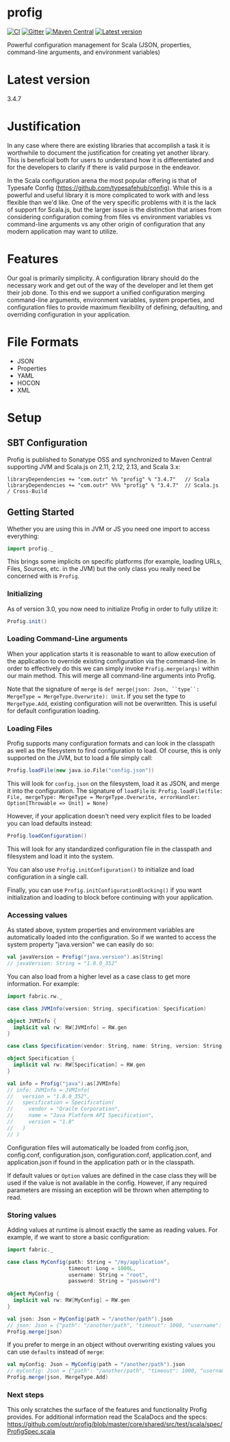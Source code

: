 # profig

[![CI](https://github.com/outr/profig/actions/workflows/ci.yml/badge.svg)](https://github.com/outr/profig/actions/workflows/ci.yml)
[![Gitter](https://badges.gitter.im/Join%20Chat.svg)](https://gitter.im/outr/profig)
[![Maven Central](https://maven-badges.herokuapp.com/maven-central/com.outr/profig_2.13/badge.svg)](https://maven-badges.herokuapp.com/maven-central/com.outr/profig_2.12)
[![Latest version](https://index.scala-lang.org/outr/profig/profig/latest.svg)](https://index.scala-lang.org/outr/profig)

Powerful configuration management for Scala (JSON, properties, command-line arguments, and environment variables)

# Latest version
3.4.7

# Justification

In any case where there are existing libraries that accomplish a task it is worthwhile to document the justification for
creating yet another library. This is beneficial both for users to understand how it is differentiated and for the
developers to clarify if there is valid purpose in the endeavor.

In the Scala configuration arena the most popular offering is that of Typesafe Config (https://github.com/typesafehub/config).
While this is a powerful and useful library it is more complicated to work with and less flexible than we'd like. One of
the very specific problems with it is the lack of support for Scala.js, but the larger issue is the distinction that
arises from considering configuration coming from files vs environment variables vs command-line arguments vs any other
origin of configuration that any modern application may want to utilize.

# Features

Our goal is primarily simplicity. A configuration library should do the necessary work and get out of the way of the
developer and let them get their job done. To this end we support a unified configuration merging command-line arguments,
environment variables, system properties, and configuration files to provide maximum flexibility of defining, defaulting,
and overriding configuration in your application.

# File Formats

* JSON
* Properties
* YAML
* HOCON
* XML

# Setup

## SBT Configuration

Profig is published to Sonatype OSS and synchronized to Maven Central supporting JVM and Scala.js on 2.11, 2.12, 2.13, and Scala 3.x:

```
libraryDependencies += "com.outr" %% "profig" % "3.4.7"   // Scala
libraryDependencies += "com.outr" %%% "profig" % "3.4.7"  // Scala.js / Cross-Build
```

## Getting Started

Whether you are using this in JVM or JS you need one import to access everything:

```scala
import profig._
```

This brings some implicits on specific platforms (for example, loading URLs, Files, Sources, etc. in the JVM) but the
only class you really need be concerned with is `Profig`.

### Initializing

As of version 3.0, you now need to initialize Profig in order to fully utilize it:

```scala
Profig.init()
```

### Loading Command-Line arguments

When your application starts it is reasonable to want to allow execution of the application to override existing
configuration via the command-line. In order to effectively do this we can simply invoke `Profig.merge(args)` within our
main method. This will merge all command-line arguments into Profig.

Note that the signature of `merge` is `def merge(json: Json, ``type``: MergeType = MergeType.Overwrite): Unit`. If you
set the type to `MergeType.Add`, existing configuration will not be overwritten. This is useful for default configuration
loading.

### Loading Files

Profig supports many configuration formats and can look in the classpath as well as the filesystem to find configuration
to load. Of course, this is only supported on the JVM, but to load a file simply call:

```scala
Profig.loadFile(new java.io.File("config.json"))
```

This will look for `config.json` on the filesystem, load it as JSON, and merge it into the configuration. The signature
of `loadFile` is: `Profig.loadFile(file: File, mergeType: MergeType = MergeType.Overwrite, errorHandler: Option[Throwable => Unit] = None)`

However, if your application doesn't need very explicit files to be loaded you can load defaults instead:

```scala
Profig.loadConfiguration()
```

This will look for any standardized configuration file in the classpath and filesystem and load it into the system.

You can also use `Profig.initConfiguration()` to initialize and load configuration in a single call.

Finally, you can use `Profig.initConfigurationBlocking()` if you want initialization and loading to block before continuing with your application.

### Accessing values

As stated above, system properties and environment variables are automatically loaded into the configuration. So if we
wanted to access the system property "java.version" we can easily do so:

```scala
val javaVersion = Profig("java.version").as[String]
// javaVersion: String = "1.8.0_352"
```

You can also load from a higher level as a case class to get more information. For example:

```scala
import fabric.rw._

case class JVMInfo(version: String, specification: Specification)

object JVMInfo {
  implicit val rw: RW[JVMInfo] = RW.gen
}

case class Specification(vendor: String, name: String, version: String)

object Specification {
  implicit val rw: RW[Specification] = RW.gen
}

val info = Profig("java").as[JVMInfo]
// info: JVMInfo = JVMInfo(
//   version = "1.8.0_352",
//   specification = Specification(
//     vendor = "Oracle Corporation",
//     name = "Java Platform API Specification",
//     version = "1.8"
//   )
// )
```

Configuration files will automatically be loaded from config.json, config.conf, configuration.json, configuration.conf,
application.conf, and application.json if found in the application path or in the classpath.

If default values or `Option` values are defined in the case class they will be used if the value is not available in
the config. However, if any required parameters are missing an exception will be thrown when attempting to read.

### Storing values

Adding values at runtime is almost exactly the same as reading values. For example, if we want to store a basic
configuration:

```scala
import fabric._

case class MyConfig(path: String = "/my/application",
                    timeout: Long = 1000L,
                    username: String = "root",
                    password: String = "password")
                    
object MyConfig {
  implicit val rw: RW[MyConfig] = RW.gen
}

val json: Json = MyConfig(path = "/another/path").json
// json: Json = {"path": "/another/path", "timeout": 1000, "username": "root", "password": "password"}
Profig.merge(json)
```

If you prefer to merge in an object without overwriting existing values you can use `defaults` instead of `merge`:

```scala
val myConfig: Json = MyConfig(path = "/another/path").json
// myConfig: Json = {"path": "/another/path", "timeout": 1000, "username": "root", "password": "password"}
Profig.merge(json, MergeType.Add)
```

### Next steps

This only scratches the surface of the features and functionality Profig provides. For additional information read the
ScalaDocs and the specs: https://github.com/outr/profig/blob/master/core/shared/src/test/scala/spec/ProfigSpec.scala